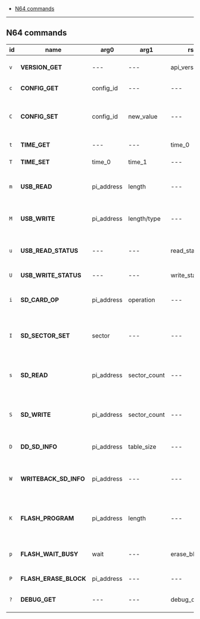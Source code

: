 - [N64 commands](#n64-commands)

---

## N64 commands

| id  | name                  | arg0       | arg1         | rsp0             | rsp1           | description                                        |
| --- | --------------------- | ---------- | ------------ | ---------------- | -------------- | -------------------------------------------------- |
| `v` | **VERSION_GET**       | ---        | ---          | api_version      | ---            | Get command API version                            |
| `c` | **CONFIG_GET**        | config_id  | ---          | ---              | current_value  | Get config option                                  |
| `C` | **CONFIG_SET**        | config_id  | new_value    | ---              | previous_value | Set config option and get previous value           |
| `t` | **TIME_GET**          | ---        | ---          | time_0           | time_1         | Get current RTC value                              |
| `T` | **TIME_SET**          | time_0     | time_1       | ---              | ---            | Set RTC value                                      |
| `m` | **USB_READ**          | pi_address | length       | ---              | ---            | Receive data from USB to flashcart                 |
| `M` | **USB_WRITE**         | pi_address | length/type  | ---              | ---            | Send data from from flashcart to USB               |
| `u` | **USB_READ_STATUS**   | ---        | ---          | read_status/type | length         | Get USB read status and type/length                |
| `U` | **USB_WRITE_STATUS**  | ---        | ---          | write_status     | ---            | Get USB write status                               |
| `i` | **SD_CARD_OP**        | pi_address | operation    | ---              | return_data    | Perform special operation on SD card               |
| `I` | **SD_SECTOR_SET**     | sector     | ---          | ---              | ---            | Set starting sector for next SD card R/W operation |
| `s` | **SD_READ**           | pi_address | sector_count | ---              | ---            | Read sectors from SD card to flashcart             |
| `S` | **SD_WRITE**          | pi_address | sector_count | ---              | ---            | Write sectors from flashcart to SD card            |
| `D` | **DD_SD_INFO**        | pi_address | table_size   | ---              | ---            | Set 64DD disk SD sector info                       |
| `W` | **WRITEBACK_SD_INFO** | pi_address | ---          | ---              | ---            | Load writeback SD sector table and enable it       |
| `K` | **FLASH_PROGRAM**     | pi_address | length       | ---              | ---            | Program flash with bytes loaded into data buffer   |
| `p` | **FLASH_WAIT_BUSY**   | wait       | ---          | erase_block_size | ---            | Wait until flash ready / get block erase size      |
| `P` | **FLASH_ERASE_BLOCK** | pi_address | ---          | ---              | ---            | Start flash block erase                            |
| `?` | **DEBUG_GET**         | ---        | ---          | debug_data_0     | debug_data_1   | Get internal FPGA debug info                       |

